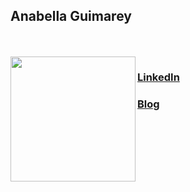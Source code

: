 ## Anabella Guimarey
<br>
<br>
<a href="url"><img src="https://github.com/anabellag7/anabellag7/blob/master/profile_pic.jpg" align="left" height="200" width="200" ></a>

### [LinkedIn](https://www.linkedin.com/in/anabellaguimarey/)
### [Blog](https://medium.com/@anabellag7)
